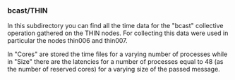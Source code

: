 ### bcast/THIN

In this subdirectory you can find all the time data for the "bcast" collective operation gathered
on the THIN nodes. For collecting this data were used in particular the nodes thin006 and thin007.

In "Cores" are stored the time files for a varying number of processes while in "Size" there are the latencies
for a number of processes equal to 48 (as the number of reserved cores) for a varying size of the passed message.